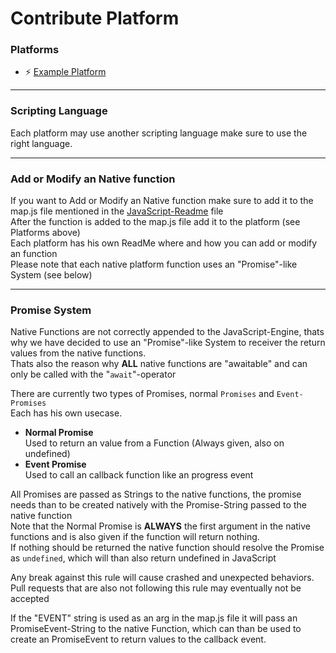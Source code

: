 # Contribute Platform

### Platforms
 - ⚡ [Example Platform](/)
___


### Scripting Language
Each platform may use another scripting language make sure to use the right language.
  
___


### Add or Modify an Native function
If you want to Add or Modify an Native function make sure to add it to the map.js file mentioned in the [JavaScript-Readme](../api) file  
After the function is added to the map.js file add it to the platform (see Platforms above)  
Each platform has his own ReadMe where and how you can add or modify an function  
Please note that each native platform function uses an "Promise"-like System (see below)  
  
___


### Promise System
Native Functions are not correctly appended to the JavaScript-Engine, thats why we have decided to use an "Promise"-like System to receiver the return values from the native functions.  
Thats also the reason why **ALL** native functions are "awaitable" and can only be called with the "`await`"-operator  
  
There are currently two types of Promises, normal `Promises` and `Event-Promises`  
Each has his own usecase.
 - **Normal Promise**  
   Used to return an value from a Function (Always given, also on undefined)
 - **Event Promise**  
   Used to call an callback function like an progress event  

All Promises are passed as Strings to the native functions, the promise needs than to be created natively with the Promise-String passed to the native function  
Note that the Normal Promise is **ALWAYS** the first argument in the native functions and is also given if the function will return nothing.  
If nothing should be returned the native function should resolve the Promise as `undefined`, which will than also return undefined in JavaScript  

Any break against this rule will cause crashed and unexpected behaviors. Pull requests that are also not following this rule may eventually not be accepted  

If the "EVENT" string is used as an arg in the map.js file it will pass an PromiseEvent-String to the native Function, which can than be used to create an PromiseEvent to return values to the callback event.
